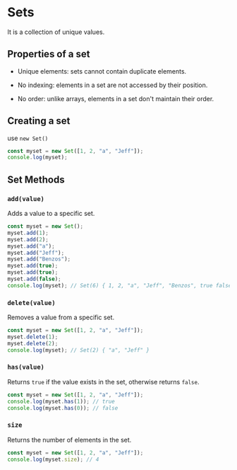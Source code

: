 # Sets
It is a collection of unique values.

## Properties of a set﻿
- Unique elements: sets cannot contain duplicate elements.

- No indexing: elements in a set are not accessed by their position.

- No order: unlike arrays, elements in a set don't maintain their order.

## Creating a set
use `new Set()`
```javascript
const myset = new Set([1, 2, "a", "Jeff"]);
console.log(myset);
```
## Set Methods
### `add(value)`
 Adds a value to a specific  set.
```javascript
const myset = new Set();
myset.add(1);
myset.add(2);
myset.add("a");
myset.add("Jeff");
myset.add("Benzos");
myset.add(true);
myset.add(true);
myset.add(false);
console.log(myset); // Set(6) { 1, 2, "a", "Jeff", "Benzos", true false }
```
### `delete(value)`
Removes a value from a specific set.
```javascript
const myset = new Set([1, 2, "a", "Jeff"]);
myset.delete(1);
myset.delete(2);
console.log(myset); // Set(2) { "a", "Jeff" }
``` 
### `has(value)`
Returns `true` if the value exists in the set, otherwise returns `false`.
```javascript
const myset = new Set([1, 2, "a", "Jeff"]);
console.log(myset.has(1)); // true
console.log(myset.has(0)); // false
```
### `size`
Returns the number of elements in the set.
```javascript
const myset = new Set([1, 2, "a", "Jeff"]);
console.log(myset.size); // 4